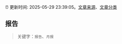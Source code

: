 :alarm_clock: 更新时间: 2025-05-29 23:39:05。[文章来源](/README.md)、[文章分类](/TAGS.md)

## 报告


> 关键字：`报告`、`月报`



